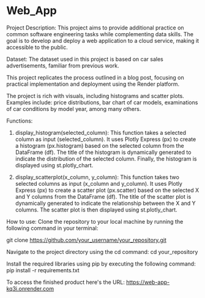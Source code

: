 # Web_App

Project Description: This project aims to provide additional practice on common software engineering tasks while complementing data skills. The goal is to develop and deploy a web application to a cloud service, making it accessible to the public.

Dataset: The dataset used in this project is based on car sales advertisements, familiar from previous work.

This project replicates the process outlined in a blog post, focusing on practical implementation and deployment using the Render platform.

The project is rich with visuals, including histograms and scatter plots. Examples include: price distributions, bar chart of car models, examinations of car conditions by model year, among many others. 

Functions: 
1) display_histogram(selected_column):
This function takes a selected column as input (selected_column).
It uses Plotly Express (px) to create a histogram (px.histogram) based on the selected column from the DataFrame (df).
The title of the histogram is dynamically generated to indicate the distribution of the selected column.
Finally, the histogram is displayed using st.plotly_chart.

2) display_scatterplot(x_column, y_column):
This function takes two selected columns as input (x_column and y_column).
It uses Plotly Express (px) to create a scatter plot (px.scatter) based on the selected X and Y columns from the DataFrame (df).
The title of the scatter plot is dynamically generated to indicate the relationship between the X and Y columns.
The scatter plot is then displayed using st.plotly_chart.


How to use: 
Clone the repository to your local machine by running the following command in your terminal:

git clone https://github.com/your_username/your_repository.git

Navigate to the project directory using the cd command:
cd your_repository

Install the required libraries using pip by executing the following command:
pip install -r requirements.txt

To access the finished product here's the URL: https://web-app-kq3i.onrender.com

